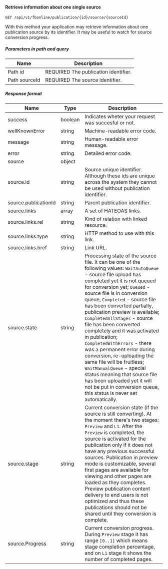 #### Retrieve information about one single source
`GET /api/v1/fbonline/publication/{id}/source/{sourceId}`

With this method your application may retrieve information about one publication source by its identifier.
It may be useful to watch for source conversion progress.
##### Parameters in path and query
|Name|Description|
|-|-|
|<Badge>Path</Badge> id|<Badge>REQUIRED</Badge> The publication identifier.|
|<Badge>Path</Badge> sourceId|<Badge>REQUIRED</Badge> The source identifier.|
##### Response format
|Name|Type|Description|
|-|-|-|
|success|boolean|Indicates wheter your request was succesful or not.|
|wellKnownError|string|Machine-readable error code.|
|message|string|Human-readable error message.|
|error|string|Detailed error code.|
|source|object||
|source.id|string|Source unique identifier. Although these ids are unique across the system they cannot be used without publication identifier.|
|source.publicationId|string|Parent publication identifier.|
|source.links|array|A set of HATEOAS links.|
|source.links.rel|string|Kind of relation with linked resource.|
|source.links.type|string|HTTP method to use with this link.|
|source.links.href|string|Link URL.|
|source.state|string|Processing state of the source file. It can be one of the following values: `WaitAutoQueue` - source file upload has completed yet it is not queued for conversion yet; `Queued` - source file is in conversion queue; `Completed` - source file has been converted partially, publication preview is available; `CompletedAllStages` - source file has been converted completely and it was activated in publication; `CompletedWithErrors` - there was a permanent error during conversion, re-uploading the same file will be fruitless; `WaitManualQueue` - special status meaning that source file has been uploaded yet it will not be put in conversion queue,  this status is never set automatically.|
|source.stage|string|Current conversion state (if the source is still converting). At the moment there's two stages: `Preview`  and `L1`. After the `Preview` is completed, the source is activated for the publication only if it does  not have any previous successful sources. Publication in preview mode is customizable, several first pages  are available for viewing and other pages are loaded as they completes. Preview publication content delivery  to end users is not optimized and thus these publications should not be shared until they conversion is complete.|
|source.Progress|string|Current conversion progress. During `Preview` stage it has range `[0..1]` which means stage completion percentage, and on `L1` stage it shows the number of completed pages.|
